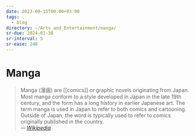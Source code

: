 ```yaml
---
date: 2023-09-15T00:00+03:00
tags:
  - blog
directory: ~/Arts_and_Entertainment/manga/
sr-due: 2024-01-30
sr-interval: 5
sr-ease: 248
---
```


# Manga

> Manga (漫画) are [[comics]] or graphic novels originating from
> Japan. Most manga conform to a style developed in Japan in the late 19th
> century, and the form has a long history in earlier Japanese art. The
> term manga is used in Japan to refer to both comics and cartooning.
> Outside of Japan, the word is typically used to refer to comics
> originally published in the country.\
> — <cite>[Wikipedia](https://en.wikipedia.org/wiki/Manga)</cite>

